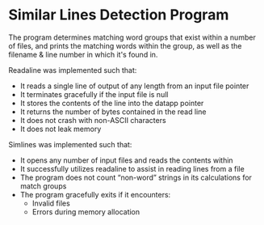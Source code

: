 # Similar Lines Detection Program

The program determines matching word groups that exist within a number
of files, and prints the matching words within the group, as well as 
the filename & line number in which it's found in.

Readaline was implemented such that:
- It reads a single line of output of any length from an input file pointer
- It terminates gracefully if the input file is null
- It stores the contents of the line into the datapp pointer
- It returns the number of bytes contained in the read line
- It does not crash with non-ASCII characters
- It does not leak memory

Simlines was implemented such that:
- It opens any number of input files and reads the contents within
- It successfully utilizes readaline to assist in reading lines from a file
- The program does not count “non-word” strings in its calculations for match 
  groups
- The program gracefully exits if it encounters:
   - Invalid files
   - Errors during memory allocation
